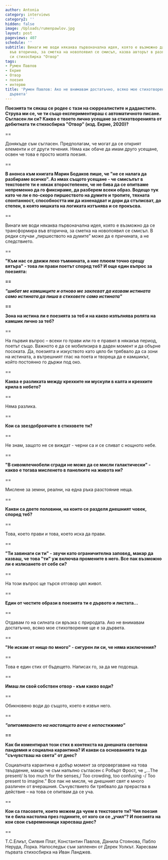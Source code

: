 ```yaml
---
author: Antonia
category: interviews
category2: ''
hidden: false
image: /Uploads/rumenpawlov.jpg
layout: post
pageviews: 407
schedule: ''
subtitle: Винаги ме води някаква първоначална идея, която е възможно да се трансформира
  във вторична, за сметка на новопоявил се смисъл, казва авторът в разговор за дебютната
  си стихосбирка "Отвор"
tags:
- Румен Павлов
- Екрие
- Отвор
- поезия
- интервю
title: 'Румен Павлов: Ако не внимавам достатъчно, всяко мое стихотворение ще е за
  дървета'
---
```


**Поезията ти сякаш се родее с тази на сюрреалистите и дадаистите. Струва ми се, че ти също експериментираш с автоматичното писане. Съгласен ли си? Какво е твоето лично усещане за стихотворенията от дебютната ти стихосбирка "Отвор" (изд. Екрие, 2020)?** 

\==

Донякъде съм съгласен. Предполагам, че могат да се открият елементи и от други течения. Няма как обаче да имам друго усещане, освен че това е просто моята поезия.

\==

**В анонса към книгата Марин Бодаков пише, че "не се налага да разбираме всичко". Аз имах същото усещане - че смисълът в текстовете ти е някак второстепенен, че не бива да се опитваме непременно да го фиксираме, да разберем всеки образ. Водещо тук като че ли е по-скоро пиршеството на думите и тропите, тяхната спонтанност, способността им да изненадват и дори да стъписват, до степен, в която нишката на логиката изтънява и се прокъсва.**

\==

Винаги ме води някаква първоначална идея, която е възможно да се трансформира във вторична, за сметка на новопоявил се смисъл. В редки случаи „пиршеството на думите”  може да е причината, а не следствието.

\==

**"Към нас се движи леко тъмнината, а ние плюем точно срещу вятъра" - това ли прави поетът според теб? И още един въпрос за поезията:**

**\==**

***"шибат ме камшиците
и отново ме заклеват
да казвам истината само истината
да пиша в стиховете само истината"*** 

**\==**

**Зона на истина ли е поезията за теб и на какво изпълнява ролята на камшик лично за теб?**

\==

На първия въпрос – всеки го прави или го е правил в някакъв период, поетът също. Важното е да се мобилизира в даден момент и да обърне посоката. Да, поезията и изкуството като цяло би трябвало да са зони на истината, а вътрешният глас на поета и твореца да е камшикът, който постоянно го държи под око.

\==

**Каква е разликата между крехките ни мускули в калта и крехките крила в небето?**

\==

Няма разлика.

\==

**Кои са звездоброячите в стиховете ти?**

\==

Не знам, защото не се виждат - черни са и се сливат с нощното небе.

\==

**"В сивомлечнобели сгради не може да се мисли галактически" - какво е тогава мисленето в панелките на живота ни?**

\==

Мислене за земни, реални, на една ръка разстояние неща.

\==

**Какви са двете половини, на които се разделя днешният човек, според теб?**

\==

Това, което прави и това, което иска да прави.

\==

**"Ти завинаги си ти" - звучи като ограничителна заповед, макар да казваш, че това "ти" уж включва промените в него. Все пак възможно ли е излизането от себе си?**

\==

На този въпрос ще търся отговор цял живот.

\==

**Един от честите образи в поезията ти е дървото и листата...**

\==

Отдавам го на силната си връзка с природата. Ако не внимавам достатъчно, всяко мое стихотворение ще е за дървета.

\==

**"Не искам от нищо по много" - сигурен ли си, че няма изключения?**

\==

Това е един стих от бъдещето. Написах го, за да ме подсеща.

\==

**Имаш ли свой собствен отвор - към какво води?**

\==

Обикновено води до същото, което е извън него.

\==

***"опитомяването
на настоящето
вече е
непостижимо"*** 

**\==**

**Как би коментирал този стих в контекста на днешната световна пандемия и социална карантина? И какви са основанията ти да "съчувстваш на света" от днес?**

Социалната карантина е добър момент за опровергаване на това твърдение, макар че съм напълно съгласен с Робърт Фрост, че „...The present/ Is too much for the senses,/ Too crowding, too confusing -/ Too present to imagine.” Все пак не мисля, че днешният свят е много различен от вчерашния. Съчувствието би трябвало да прераства в действие – на това се опитвам да се уча.

\==

**Кои са гласовете, които можем да чуем в текстовете ти? Чия поезия ти е била настолна през годините, от кого си се „учил“? И поезията на кои свои съвременници харесваш днес?**

\==

T.С.Елиът, Силвия Плат, Константин Павлов, Данила Стоянова, Пабло Неруда, Лорка. Напоследък съм запленен от Дерек Уолкът. Харесвам първата стихосбирка на Иван Ланджев.